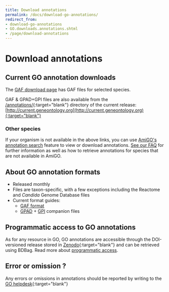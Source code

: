 ```yaml
---
title: Download annotations
permalink: /docs/download-go-annotations/
redirect_from: 
- download-go-annotations
- GO.downloads.annotations.shtml
- /page/download-annotations
---
```


# Download annotations 

## Current GO annotation downloads
The [GAF download page](http://current.geneontology.org/products/pages/downloads.html) has GAF files for selected species.

GAF & GPAD+GPI files are also available from the [/annotations/](http://current.geneontology.org/annotations/index.html){:target="blank"} directory of the current release: [http://current.geneontology.org](http://current.geneontology.org){:target="blank"}

### Other species
If your organism is not available in the above links, you can use [AmiGO's annotation search](https://amigo.geneontology.org/amigo/search/annotation) feature to view or download annotations.  [See our FAQ](https://geneontology.org/docs/faq/#where-can-i-view-or-download-the-complete-sets-of-go-annotations) for further information as well as how to retrieve annotations for species that are not available in AmiGO.

## About GO annotation formats
+ Released monthly
+ Files are taxon-specific, with a few exceptions including the Reactome and *Candida* Genome Database files
+ Current format guides:
  + [GAF format](/docs/go-annotation-file-gaf-format-2.2/) 
  + [GPAD](/docs/gene-product-association-data-gpad-format/) + [GPI](/docs/gene-product-information-gpi-format/) companion files
  
## Programmatic access to GO annotations
As for any resource in GO, GO annotations are accessible through the DOI-versioned release stored in [Zenodo](https://doi.org/10.5281/zenodo.1205159){:target="blank"} and can be retrieved using BDBag. Read more about [programmatic access](/docs/tools-guide/#programmatic-download-bdbag).

## Error or omission ?
Any errors or omissions in annotations should be reported by writing to the [GO helpdesk](http://help.geneontology.org/){:target="blank"}
